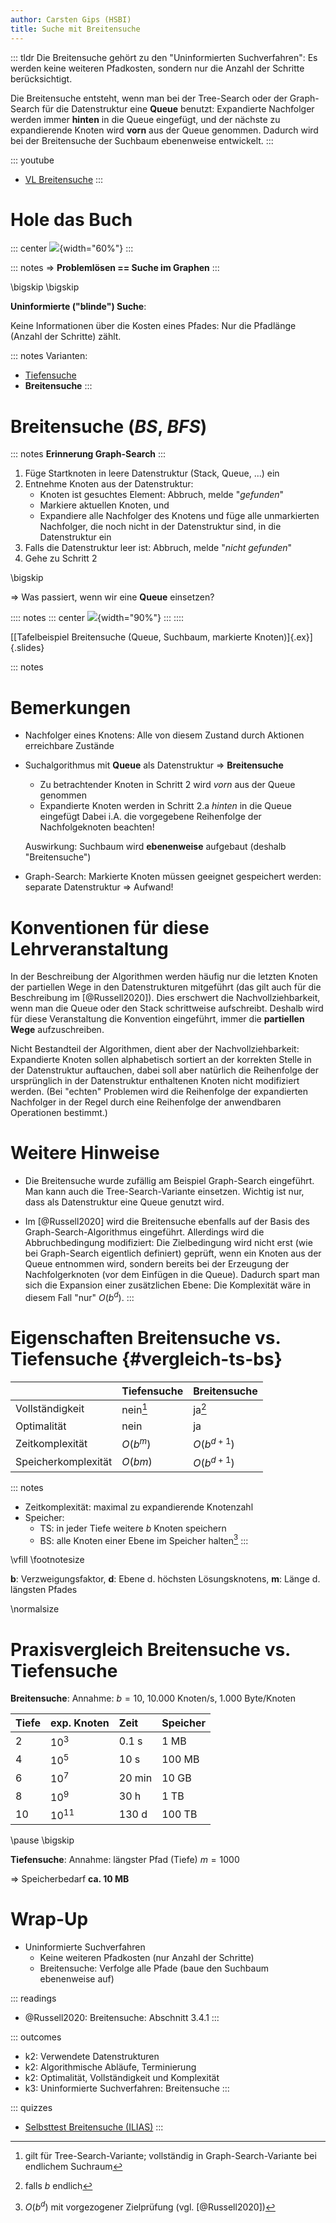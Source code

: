 ```yaml
---
author: Carsten Gips (HSBI)
title: Suche mit Breitensuche
---
```


::: tldr
Die Breitensuche gehört zu den "Uninformierten Suchverfahren": Es werden keine weiteren Pfadkosten, sondern nur die
Anzahl der Schritte berücksichtigt.

Die Breitensuche entsteht, wenn man bei der Tree-Search oder der Graph-Search für die Datenstruktur eine **Queue**
benutzt: Expandierte Nachfolger werden immer **hinten** in die Queue eingefügt, und der nächste zu expandierende Knoten
wird **vorn** aus der Queue genommen. Dadurch wird bei der Breitensuche der Suchbaum ebenenweise entwickelt.
:::

::: youtube
-   [VL Breitensuche](https://youtu.be/WLhXt6ZpyD8)
:::

# Hole das Buch

::: center
![](images/graph.png){width="60%"}
:::

::: notes
=\> **Problemlösen == Suche im Graphen**
:::

\bigskip
\bigskip

**Uninformierte ("blinde") Suche**:

Keine Informationen über die Kosten eines Pfades: Nur die Pfadlänge (Anzahl der Schritte) zählt.

::: notes
Varianten:

-   [Tiefensuche](search1-dfs.md)
-   **Breitensuche**
:::

# Breitensuche (*BS*, *BFS*)

::: notes
**Erinnerung Graph-Search**
:::

1.  Füge Startknoten in leere Datenstruktur (Stack, Queue, ...) ein
2.  Entnehme Knoten aus der Datenstruktur:
    -   Knoten ist gesuchtes Element: Abbruch, melde "*gefunden*"
    -   Markiere aktuellen Knoten, und
    -   Expandiere alle Nachfolger des Knotens und füge alle unmarkierten Nachfolger, die noch nicht in der
        Datenstruktur sind, in die Datenstruktur ein
3.  Falls die Datenstruktur leer ist: Abbruch, melde "*nicht gefunden*"
4.  Gehe zu Schritt 2

\bigskip

=\> Was passiert, wenn wir eine **Queue** einsetzen?

:::: notes
::: center
![](images/tafelbeispiel.png){width="90%"}
:::
::::

[[Tafelbeispiel Breitensuche (Queue, Suchbaum, markierte Knoten)]{.ex}]{.slides}

<!-- XXX
* Beispiel mit *gerichteten* Kanten, um lange Zyklen an Tafelbeispiel zu vermeiden
* Sackgasse möglichst "früh" (A-B-C (C: Sackgasse), A-B-D, und von D geht's weiter ...)
-->

::: notes
# Bemerkungen

-   Nachfolger eines Knotens: Alle von diesem Zustand durch Aktionen erreichbare Zustände

-   Suchalgorithmus mit **Queue** als Datenstruktur =\> **Breitensuche**

    -   Zu betrachtender Knoten in Schritt 2 wird *vorn* aus der Queue genommen
    -   Expandierte Knoten werden in Schritt 2.a *hinten* in die Queue eingefügt Dabei i.A. die vorgegebene Reihenfolge
        der Nachfolgeknoten beachten!

    Auswirkung: Suchbaum wird **ebenenweise** aufgebaut (deshalb "Breitensuche")

-   Graph-Search: Markierte Knoten müssen geeignet gespeichert werden: separate Datenstruktur =\> Aufwand!

# Konventionen für diese Lehrveranstaltung

In der Beschreibung der Algorithmen werden häufig nur die letzten Knoten der partiellen Wege in den Datenstrukturen
mitgeführt (das gilt auch für die Beschreibung im [@Russell2020]). Dies erschwert die Nachvollziehbarkeit, wenn man die
Queue oder den Stack schrittweise aufschreibt. Deshalb wird für diese Veranstaltung die Konvention eingeführt, immer die
**partiellen Wege** aufzuschreiben.

Nicht Bestandteil der Algorithmen, dient aber der Nachvollziehbarkeit: Expandierte Knoten sollen alphabetisch sortiert
an der korrekten Stelle in der Datenstruktur auftauchen, dabei soll aber natürlich die Reihenfolge der ursprünglich in
der Datenstruktur enthaltenen Knoten nicht modifiziert werden. (Bei "echten" Problemen wird die Reihenfolge der
expandierten Nachfolger in der Regel durch eine Reihenfolge der anwendbaren Operationen bestimmt.)

# Weitere Hinweise

-   Die Breitensuche wurde zufällig am Beispiel Graph-Search eingeführt. Man kann auch die Tree-Search-Variante
    einsetzen. Wichtig ist nur, dass als Datenstruktur eine Queue genutzt wird.

-   Im [@Russell2020] wird die Breitensuche ebenfalls auf der Basis des Graph-Search-Algorithmus eingeführt. Allerdings
    wird die Abbruchbedingung modifiziert: Die Zielbedingung wird nicht erst (wie bei Graph-Search eigentlich definiert)
    geprüft, wenn ein Knoten aus der Queue entnommen wird, sondern bereits bei der Erzeugung der Nachfolgerknoten (vor
    dem Einfügen in die Queue). Dadurch spart man sich die Expansion einer zusätzlichen Ebene: Die Komplexität wäre in
    diesem Fall "nur" $O(b^{d})$.
:::

# Eigenschaften Breitensuche vs. Tiefensuche {#vergleich-ts-bs}

|                     | **Tiefensuche** | **Breitensuche** |
|:--------------------|:----------------|:-----------------|
| Vollständigkeit     | nein[^1]        | ja[^2]           |
| Optimalität         | nein            | ja               |
| Zeitkomplexität     | $O(b^m)$        | $O(b^{d+1})$     |
| Speicherkomplexität | $O(bm)$         | $O(b^{d+1})$     |

::: notes
-   Zeitkomplexität: maximal zu expandierende Knotenzahl
-   Speicher:
    -   TS: in jeder Tiefe weitere $b$ Knoten speichern
    -   BS: alle Knoten einer Ebene im Speicher halten[^3]
:::

\vfill
\footnotesize

**b**: Verzweigungsfaktor, **d**: Ebene d. höchsten Lösungsknotens, **m**: Länge d. längsten Pfades

\normalsize

# Praxisvergleich Breitensuche vs. Tiefensuche

**Breitensuche**: Annahme: $b=10$, 10.000 Knoten/s, 1.000 Byte/Knoten

| **Tiefe** | **exp. Knoten** | **Zeit** | **Speicher** |
|:----------|:----------------|:---------|:-------------|
| 2         | $10^3$          | 0.1 s    | 1 MB         |
| 4         | $10^5$          | 10 s     | 100 MB       |
| 6         | $10^7$          | 20 min   | 10 GB        |
| 8         | $10^9$          | 30 h     | 1 TB         |
| 10        | $10^{11}$       | 130 d    | 100 TB       |

\pause
\bigskip

**Tiefensuche**: Annahme: längster Pfad (Tiefe) $m=1000$

=\> Speicherbedarf **ca. 10 MB**

# Wrap-Up

-   Uninformierte Suchverfahren
    -   Keine weiteren Pfadkosten (nur Anzahl der Schritte)
    -   Breitensuche: Verfolge alle Pfade (baue den Suchbaum ebenenweise auf)

::: readings
-   @Russell2020: Breitensuche: Abschnitt 3.4.1
:::

::: outcomes
-   k2: Verwendete Datenstrukturen
-   k2: Algorithmische Abläufe, Terminierung
-   k2: Optimalität, Vollständigkeit und Komplexität
-   k3: Uninformierte Suchverfahren: Breitensuche
:::

::: quizzes
-   [Selbsttest Breitensuche (ILIAS)](https://www.hsbi.de/elearning/goto.php?target=tst_1106597&client_id=FH-Bielefeld)
:::

[^1]: gilt für Tree-Search-Variante; vollständig in Graph-Search-Variante bei endlichem Suchraum

[^2]: falls *b* endlich

[^3]: $O(b^{d})$ mit vorgezogener Zielprüfung (vgl. [@Russell2020])
